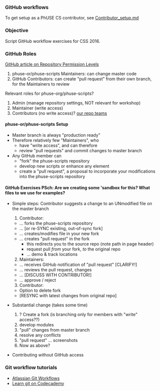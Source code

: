 ### GitHub workflows

To get setup as a PhUSE CS contributor, see [Contributor_setup.md](http://github.com/phuse-org/phuse-scripts/blob/master/docs/guides/Contributor_Setup.md)

### Objective

Script GitHub workflow exercises for CSS 2016.

### GitHub Roles

[GitHub article on Repository Permission Levels](http://help.github.com/articles/repository-permission-levels-for-an-organization/)

  1. phuse-or/phuse-scripts Maintainers: can change master code
  2. GitHub Contributors: can create "pull request" from their own branch, for the Maintainers to review

Relevant roles for phuse-org/phuse-scripts?
  1. Admin (manage repository settings, NOT relevant for workshop)
  2. Maintainer (write access)
  3. Contributors (no write access)? [our repo teams](https://github.com/phuse-org/phuse-scripts/settings/collaboration)

#### phuse-or/phuse-scripts Setup

  * Master branch is always "production ready"
  * Therefore relatively few "Maintainers", who
    * have "write access", and can therefore
    * review "pull requests" and commit changes to master branch
  * Any GitHub member can 
    * "fork" the phuse-scripts repository
    * develop new scripts or enhance any element
    * create a "pull request", a proposal to incorporate your modifications into the phuse-scripts repository

#### GitHub Exercises PSch: Are we creating some 'sandbox for this? What files to we use for examples? 

  * Simple steps: Contributor suggests a change to an UNmodified file on the master branch
    1. Contributor:
      * ... forks the phuse-scripts repository
      * ... [or re-SYNC existing, out-of-sync fork]
      * ... creates/modifies file in your new fork
      * ... creates "pull request" in the fork
        * this redirects you to the source repo (note path in page header)
        * request pull _from_ your fork, _to_ the original repo
        * ... demo & track locations
    2. Maintainers:
      * ... receives GitHub notification of "pull request" [CLARIFY!]
      * ... reviews the pull request, changes
      * ... [DISCUSS WITH CONTRIBUTOR!]
      * ... approve / reject
    3. Contributor:
      * Option to delete fork
      * [RESYNC with latest changes from original repo]
  
  * Substantial change (takes some time)
    1. ? Create a fork (is branching only for members with "write" access??)
    2. develop modules
    3. "pull" changes from master branch
    4. resolve any conflicts
    5. "pull request" ... screenshots
    6. Now as above?
  * Contributing without GitHub access

### Git workflow tutorials

  * [Atlassian Git Workflows](http://www.atlassian.com/git/tutorials/comparing-workflows)
  * [Learn git on Codecademy](http://www.codecademy.com/learn/learn-git)
